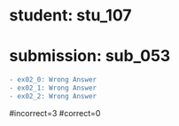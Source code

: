 # student: stu_107
# submission: sub_053

```diff
- ex02_0: Wrong Answer
- ex02_1: Wrong Answer
- ex02_2: Wrong Answer
```
#incorrect=3
#correct=0
